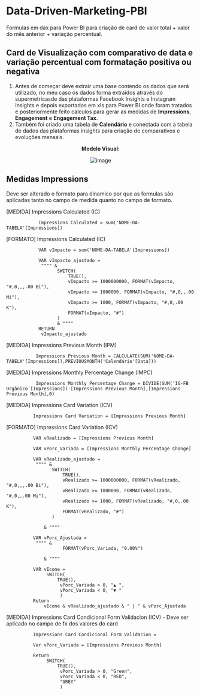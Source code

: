 # Data-Driven-Marketing-PBI
Formulas em dax para Power BI para criação de card de valor total + valor do mês anterior + variação percentual.

## Card de Visualização com comparativo de data e variação percentual com formatação positiva ou negativa
1. Antes de começar deve extrair uma base contendo os dados que será utilizado, no meu caso os dados forma extraidos através do supermetricasde das plataformas Facebook Insights e Instagram Insights e depois exportados em xls para Power BI onde foram tratados e posteriormente feito calculos para gerar as medidas de **Impressions**, **Engagement** e **Engagement Tax**.
2. Também foi criado uma tabela de **Calendário** e conectada com a tabela de dados das plataformas insights para criação de comparativos e evoluções mensais.

<div align="center"

**Modelo Visual:**

![image](https://github.com/remargoni/Data-Driven-Marketing-PBI/assets/138613597/be632bbb-78ea-4d64-ab8c-6298c2bc5f51)

</div>

## Medidas Impressions
Deve ser alterado o formato para dinamico por que as formulas são aplicadas tanto no campo de medida quanto no campo de formato.

[MEDIDA] Impressions Calculated (IC)
  
                Impressions Calculated = sum('NOME-DA-TABELA'[Impressions])
  
[FORMATO] Impressions Calculated (IC)

                VAR vImpacto = sum('NOME-DA-TABELA'[Impressions])

                VAR vImpacto_ajustado =
                 """" & 
                       SWITCH(
                           TRUE(),
                           vImpacto >= 1000000000, FORMAT(vImpacto, "#,0,,,.00 Bi"),
                           vImpacto >= 1000000, FORMAT(vImpacto, "#,0,,.00 Mi"),
                           vImpacto >= 1000, FORMAT(vImpacto, "#,0,.00 K"),
                           FORMAT(vImpacto, "#")
                       )
                       & """"
                RETURN
                 vImpacto_ajustado
 
[MEDIDA] Impressions Previous Month (IPM)
 
               Impressions Previous Month = CALCULATE(SUM('NOME-DA-TABELA'[Impressions]),PREVIOUSMONTH('Calendário'[Data]))

[MEDIDA] Impressions Monthly Percentage Change (IMPC)
 
               Impressions Monthly Percentage Change = DIVIDE(SUM('IG-FB Orgãnico'[Impressions])-[Impressions Previous Month],[Impressions Previous Month],0)

[MEDIDA] Impressions Card Variation (ICV)

              Impressions Card Variation = [Impressions Previous Month]
              
[FORMATO] Impressions Card Variation (ICV)

              VAR vRealizado = [Impressions Previous Month]
              
              VAR vPorc_Variada = [Impressions Monthly Percentage Change]
              
              VAR vRealizado_ajustado =
               """" & 
                     SWITCH(
                         TRUE(),
                         vRealizado >= 1000000000, FORMAT(vRealizado, "#,0,,,.00 Bi"),
                         vRealizado >= 1000000, FORMAT(vRealizado, "#,0,,.00 Mi"),
                         vRealizado >= 1000, FORMAT(vRealizado, "#,0,.00 K"),
                         FORMAT(vRealizado, "#")
                     )
                  
                  & """"
              
              VAR vPorc_Ajustada =
               """" & 
                         FORMAT(vPorc_Variada, "0.00%")
                  
                  & """"
              
              VAR vIcone =
                   SWITCH(
                       TRUE(),
                        vPorc_Variada > 0, "▲ ",
                        vPorc_Variada < 0, "▼ "
                        )
              Return
                  vIcone & vRealizado_ajustado & " | " & vPorc_Ajustada

[MEDIDA] Impressions Card Condicional Form Validacion (ICV) - Deve ser aplicado no campo de fx dos valores do card

              Impressions Card Condicional Form Validacion = 
              
              Var vPorc_Variada = [Impressions Previous Month]
              
              Return
                   SWITCH(
                       TRUE(),
                        vPorc_Variada > 0, "Green",
                        vPorc_Variada < 0, "RED",
                        "GREY"
                        )


